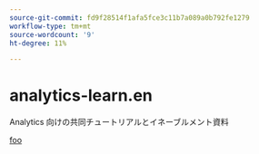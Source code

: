 ```yaml
---
source-git-commit: fd9f28514f1afa5fce3c11b7a089a0b792fe1279
workflow-type: tm+mt
source-wordcount: '9'
ht-degree: 11%

---
```

# analytics-learn.en

Analytics 向けの共同チュートリアルとイネーブルメント資料

[foo](bar)
